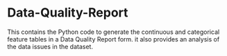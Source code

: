 # Data-Quality-Report

This contains the Python code to generate the continuous and categorical feature tables in a Data Quality Report form. it also provides an analysis of the data issues in the dataset.
